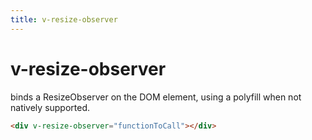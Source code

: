 ```yaml
---
title: v-resize-observer
---
```


# v-resize-observer

binds a ResizeObserver on the DOM element, using a polyfill when not natively supported.

```html
<div v-resize-observer="functionToCall"></div>
```
